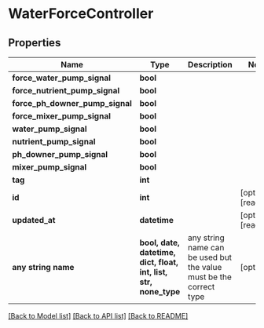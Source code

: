 # WaterForceController


## Properties
Name | Type | Description | Notes
------------ | ------------- | ------------- | -------------
**force_water_pump_signal** | **bool** |  | 
**force_nutrient_pump_signal** | **bool** |  | 
**force_ph_downer_pump_signal** | **bool** |  | 
**force_mixer_pump_signal** | **bool** |  | 
**water_pump_signal** | **bool** |  | 
**nutrient_pump_signal** | **bool** |  | 
**ph_downer_pump_signal** | **bool** |  | 
**mixer_pump_signal** | **bool** |  | 
**tag** | **int** |  | 
**id** | **int** |  | [optional] [readonly] 
**updated_at** | **datetime** |  | [optional] [readonly] 
**any string name** | **bool, date, datetime, dict, float, int, list, str, none_type** | any string name can be used but the value must be the correct type | [optional]

[[Back to Model list]](../README.md#documentation-for-models) [[Back to API list]](../README.md#documentation-for-api-endpoints) [[Back to README]](../README.md)


